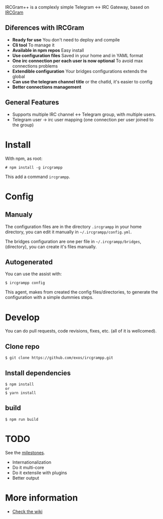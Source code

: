 IRCGram++ is a complexly simple Telegram <-> IRC Gateway, based on
[IRCGram](https://github.com/zephrax/ircgram)

## Diferences with IRCGram

* **Ready for use** You don't need to deploy and compile
* **Cli tool** To manage it
* **Available in npm repos** Easy install
* **Use configuration files** Saved in your home and in YAML format
* **One irc connection per each user is now optional** To avoid max connections problems
* **Extendible configuration** Your bridges configurations extends the global
* **Can use the telegram channel title** or the chatId, it's easier to config
* **Better connections management**

## General Features

* Supports multiple IRC channel ↔ Telegram group, with multiple users.
* Telegram user -> irc user mapping (one connection per user joined to the group)

# Install

With npm, as root:

    # npm install -g ircgrampp

This add a command ```ircgrampp```.

# Config

## Manualy

The configuration files are in the directory ```.ircgrampp``` in your home
directory, you can edit it manually in ```~/.ircgrampp/config.yml```.

The bridges configuration are one per file in ```~/.ircgrampp/bridges```, 
(directory), you can create it's files manually.

## Autogenerated

You can use the assist with:

    $ ircgrampp config

This agent, makes from created the config files/directories, to generate the
configuration with a simple dummies steps.

# Develop

You can do pull requests, code revisions, fixes, etc. (all of it is wellcomed).

## Clone repo

    $ git clone https://github.com/exos/ircgrampp.git

## Install dependencies

    $ npm install
    or
    $ yarn install

## build

    $ npm run build

# TODO

See the [milestones](https://github.com/exos/ircgrampp/milestones).

* Internationalization
* Do it multi-core
* Do it extensile with plugins
* Better output

# More information

* [Check the wiki](https://github.com/exos/ircgrampp/wiki)
